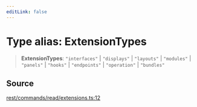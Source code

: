 ```yaml
---
editLink: false
---
```


# Type alias: ExtensionTypes

> **ExtensionTypes**: `"interfaces"` \| `"displays"` \| `"layouts"` \| `"modules"` \| `"panels"` \| `"hooks"` \|
> `"endpoints"` \| `"operation"` \| `"bundles"`

## Source

[rest/commands/read/extensions.ts:12](https://github.com/directus/directus/blob/7789a6c53/sdk/src/rest/commands/read/extensions.ts#L12)
